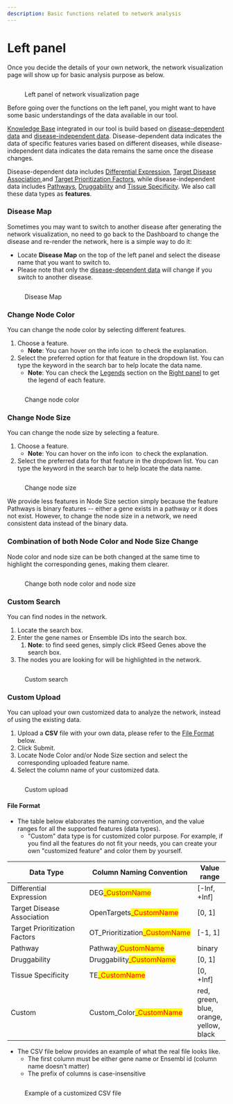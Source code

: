 ```yaml
---
description: Basic functions related to network analysis
---
```


# Left panel

Once you decide the details of your own network, the network visualization page will show up for basic analysis purpose as below.

<figure><img src="../.gitbook/assets/1736048539312.png" alt=""><figcaption><p>Left panel of network visualization page</p></figcaption></figure>

Before going over the functions on the left panel, you might want to have some basic understandings of the data available in our tool.&#x20;

[Knowledge Base](../knowledge-base/) integrated in our tool is build based on [disease-dependent data](broken-reference) and [disease-independent data](broken-reference). Disease-dependent data indicates the data of specific features varies based on different diseases, while disease-independent data indicates the data remains the same once the disease changes.

Disease-dependent data includes [Differential Expression](broken-reference), [Target Disease Association ](broken-reference)and [Target Prioritization Factors](broken-reference), while disease-independent data includes [Pathways](../knowledge-base/pathways.md), [Druggability](../knowledge-base/druggability.md) and [Tissue Specificity](../knowledge-base/tissue-specificity.md). We also call these data types as **features**.

### Disease Map

Sometimes you may want to switch to another disease after generating the network visualization, no need to go back to the Dashboard to change the disease and re-render the network, here is a simple way to do it:

* Locate **Disease Map** on the top of the left panel and select the disease name that you want to switch to.&#x20;
* Please note that only the [disease-dependent data](broken-reference) will change if you switch to another disease.

<figure><img src="../.gitbook/assets/1736049227562.png" alt=""><figcaption><p>Disease Map</p></figcaption></figure>

### Change Node Color

You can change the node color by selecting different features.

1. Choose a feature.&#x20;
   * **Note**: You can hover on the info icon <img src="../.gitbook/assets/1736049289149(1).png" alt="" data-size="line"> to check the explanation.
2. Select the preferred option for that feature in the dropdown list. You can type the keyword in the search bar to help locate the data name.
   * **Note**: You can check the [Legends](right-panel.md#legends) section on the [Right panel](right-panel.md) to get the legend of each feature.

<figure><img src="../.gitbook/assets/1736049766515.png" alt=""><figcaption><p>Change node color</p></figcaption></figure>

### Change Node Size

You can change the node size by selecting a feature.&#x20;

1. Choose a feature.&#x20;
   * **Note**: You can hover on the info icon <img src="../.gitbook/assets/1736049289149(1).png" alt="" data-size="line"> to check the explanation.
2. Select the preferred data for that feature in the dropdown list. You can type the keyword in the search bar to help locate the data name.

<figure><img src="../.gitbook/assets/1736050164532.png" alt=""><figcaption><p>Change node size</p></figcaption></figure>

We provide less features in Node Size section simply because the feature Pathways is binary features -- either a gene exists in a pathway or it does not exist. However, to change the node size in a network, we need consistent data instead of the binary data.

### Combination of both Node Color and Node Size Change

Node color and node size can be both changed at the same time to highlight the corresponding genes, making them clearer.&#x20;

<figure><img src="../.gitbook/assets/1736050227668.png" alt=""><figcaption><p>Change both node color and node size</p></figcaption></figure>

### Custom Search

You can find nodes in the network.&#x20;

1. Locate the search box.
2. Enter the gene names or Ensemble IDs into the search box.&#x20;
   1. **Note**: to find seed genes, simply click #Seed Genes above the search box.
3. The nodes you are looking for will be highlighted in the network.

<figure><img src="../.gitbook/assets/1736050747057.png" alt=""><figcaption><p>Custom search</p></figcaption></figure>

### Custom Upload

You can upload your own customized data to analyze the network, instead of using the existing data.

1. Upload a **CSV** file with your own data, please refer to the [File Format](left-panel.md#file-format) below.
2. Click Submit.
3. Locate Node Color and/or Node Size section and select the corresponding uploaded feature name.
4. Select the column name of your customized data.

<figure><img src="../.gitbook/assets/1736303808305.png" alt=""><figcaption><p>Custom upload</p></figcaption></figure>

#### File Format

* The table below elaborates the naming convention, and the value ranges for all the supported features (data types).&#x20;
  * "Custom" data type is for customized color purpose. For example, if you find all the features do not fit your needs, you can create your own "customized feature" and color them by yourself.

<table><thead><tr><th width="189">Data Type</th><th>Column Naming Convention</th><th>Value range</th></tr></thead><tbody><tr><td>Differential Expression</td><td>DEG<mark style="color:red;">_CustomName</mark></td><td>[-Inf, +Inf]</td></tr><tr><td>Target Disease Association</td><td>OpenTargets<mark style="color:red;">_CustomName</mark></td><td>[0, 1]</td></tr><tr><td>Target Prioritization Factors</td><td>OT_Prioritization<mark style="color:red;">_CustomName</mark></td><td>[-1, 1]</td></tr><tr><td>Pathway</td><td>Pathway<mark style="color:red;">_CustomName</mark></td><td>binary</td></tr><tr><td>Druggability</td><td>Druggability<mark style="color:red;">_CustomName</mark></td><td>[0, 1]</td></tr><tr><td>Tissue Specificity</td><td>TE<mark style="color:red;">_CustomName</mark></td><td>[0, +Inf]</td></tr><tr><td>Custom</td><td>Custom_Color<mark style="color:red;">_CustomName</mark></td><td>red, green, blue, orange, yellow, black</td></tr></tbody></table>

* The CSV file below provides an example of what the real file looks like.
  * The first column must be either gene name or Ensembl id (column name doesn't matter)
  * The prefix of columns is case-insensitive

<figure><img src="../.gitbook/assets/image.png" alt=""><figcaption><p>Example of a customized CSV file</p></figcaption></figure>
